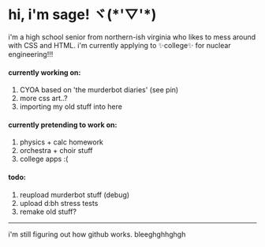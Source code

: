 <h1>hi, i'm sage! ヾ(*'▽'*)</h1>

i'm a high school senior from northern-ish virginia who likes to mess around with CSS and HTML. i'm currently applying to ✨college✨ for nuclear engineering!!!

<h4>currently working on:</h4>
<ol>
  <li>CYOA based on 'the murderbot diaries' (see pin)</li>
  <li>more css art..?</li>
  <li>importing my old stuff into here</li>
</ol>

<h4>currently pretending to work on:</h4>
<ol>
  <li>physics + calc homework</li>
  <li>orchestra + choir stuff</li>
  <li>college apps :(</li>
</ol>

<h4>todo:</h4>
<ol>
  <li>reupload murderbot stuff (debug)</li>
  <li>upload d:bh stress tests</li>
  <li>remake old stuff?</li>
</ol>

<hr>

i'm still figuring out how github works. bleeghghhghgh
